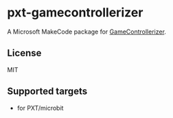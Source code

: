 # pxt-gamecontrollerizer
A Microsoft MakeCode package for [GameControllerizer](https://github.com/GameControllerizer/GameControllerizer).

## License
MIT

## Supported targets
* for PXT/microbit
